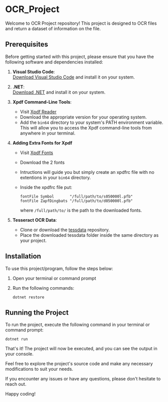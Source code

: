 # OCR_Project

Welcome to OCR Project repository! This project is designed to OCR files and return a dataset of information on the file.

## Prerequisites

Before getting started with this project, please ensure that you have the following software and dependencies installed:

1. **Visual Studio Code**:  
   [Download Visual Studio Code](https://code.visualstudio.com/download) and install it on your system.

2. **.NET**:  
   [Download .NET](https://dotnet.microsoft.com/download) and install it on your system.

3. **Xpdf Command-Line Tools**:  
   - Visit [Xpdf Reader](https://www.xpdfreader.com/download.html)
   - Download the appropriate version for your operating system.
   - Add the `bin64` directory to your system's PATH environment variable. This will allow you to access the Xpdf command-line tools from anywhere in your terminal.

4. **Adding Extra Fonts for Xpdf**
   - Visit [Xpdf Fonts](http://www.glyphandcog.com/support/q0016.html)
   - Download the 2 fonts
   - Intructions will guide you but simply create an xpdfrc file with no extentions in your `bin64` directory.
   - Inside the xpdfrc file put:

     ```text
     fontFile Symbol       "/full/path/to/s050000l.pfb"
     fontFile ZapfDingbats "/full/path/to/d050000l.pfb"
     ```
     
     where `/full/path/to/` is the path to the downloaded fonts.

5. **Tesseract OCR Data**:  
   - Clone or download the [tessdata](https://github.com/tesseract-ocr/tessdata) repository.
   - Place the downloaded tessdata folder inside the same directory as your project.

## Installation

To use this project/program, follow the steps below:

1. Open your terminal or command prompt

2. Run the following commands:

   ```shell
   dotnet restore
   ```

## Running the Project

To run the project, execute the following command in your terminal or command prompt:

```shell
dotnet run
```

That's it! The project will now be executed, and you can see the output in your console.

Feel free to explore the project's source code and make any necessary modifications to suit your needs.

If you encounter any issues or have any questions, please don't hesitate to reach out.

Happy coding!
